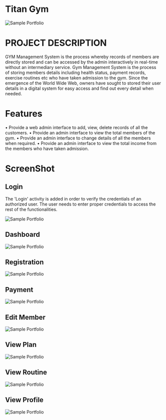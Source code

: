 

# Titan Gym 
 ![Sample Portfolio](https://github.com/Rocktim53/Titan-Gym/blob/master/screenshot/logo.png)

 # PROJECT DESCRIPTION

GYM Management System is the process whereby records of members are directly stored and can be accessed  by the admin interactively in real-time without an intermediary service.
Gym Management System is the process of storing members details including health status, payment records, exercise routines etc who have taken admission to the gym. Since the emergence of the World Wide Web, owners have sought to stored their user details in a digital system for easy access and find out every detail when needed. 


# Features

•	Provide a web admin interface to add, view, delete records of all the customers. 
•	Provide an admin interface to view the total members of the gym. 
•	Provide an admin interface to change details of all the members when required. 
•	Provide an admin interface to view the total income from the members who have taken admission.



# ScreenShot



## Login
The 'Login' activity is added in order to verify the credentials of an authorized user. The user needs to enter proper
credentials to access the rest of the functionalities.

 ![Sample Portfolio](https://github.com/Rocktim53/Titan-Gym/blob/master/screenshot/login.png)


## Dashboard

 ![Sample Portfolio](https://github.com/Rocktim53/Titan-Gym/blob/master/screenshot/dashboard.png)


## Registration

 ![Sample Portfolio](https://github.com/Rocktim53/Titan-Gym/blob/master/screenshot/registration.png)

## Payment

 ![Sample Portfolio](https://github.com/Rocktim53/Titan-Gym/blob/master/screenshot/payment.png)

## Edit Member

 ![Sample Portfolio](https://github.com/Rocktim53/Titan-Gym/blob/master/screenshot/editmember.png)

## View Plan

 ![Sample Portfolio](https://github.com/Rocktim53/Titan-Gym/blob/master/screenshot/viewplan.png)

## View Routine

 ![Sample Portfolio](https://github.com/Rocktim53/Titan-Gym/blob/master/screenshot/routine.png)

## View Profile

 ![Sample Portfolio](https://github.com/Rocktim53/Titan-Gym/blob/master/screenshot/userprofile.png)



